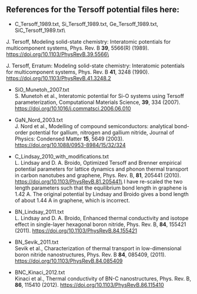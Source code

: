 ## References for the Tersoff potential files here:

* C_Tersoff_1989.txt, Si_Tersoff_1989.txt, Ge_Tersoff_1989.txt, SiC_Tersoff_1989.txt\ 

J. Tersoff,
Modeling solid-state chemistry: Interatomic potentials for multicomponent systems, 
Phys. Rev. B **39**, 5566(R) (1989). 
https://doi.org/10.1103/PhysRevB.39.5566\

J. Tersoff,
Erratum: Modeling solid-state chemistry: Interatomic potentials for multicomponent systems,
Phys. Rev. B **41**, 3248 (1990). 
https://doi.org/10.1103/PhysRevB.41.3248.2

* SiO_Munetoh_2007.txt\
S. Munetoh et al., Interatomic potential for Si-O systems using Tersoff parameterization,
Computational Materials Science, **39**, 334 (2007). 
https://doi.org/10.1016/j.commatsci.2006.06.010

* GaN_Nord_2003.txt\
J. Nord et al.,
Modelling of compound semiconductors: analytical bond-order potential for gallium, nitrogen and gallium nitride,
Journal of Physics: Condensed Matter **15**, 5649 (2003).
https://doi.org/10.1088/0953-8984/15/32/324

* C_Lindsay_2010_with_modifications.txt\
L. Lindsay and D. A. Broido,
Optimized Tersoff and Brenner empirical potential parameters for lattice dynamics and phonon thermal transport in carbon nanotubes and graphene,
Phys. Rev. B, **81**, 205441 (2010).
https://doi.org/10.1103/PhysRevB.81.205441\
I have re-scaled the two length parameters such that the equilibrium bond length in graphene is 1.42 A. The original potential by Lindsay and Broido gives a bond length of about 1.44 A in graphene, which is incorrect.

* BN_Lindsay_2011.txt\
L. Lindsay and D. A. Broido,
Enhanced thermal conductivity and isotope effect in single-layer hexagonal boron nitride,
Phys. Rev. B, **84**, 155421 (2011).
https://doi.org/10.1103/PhysRevB.84.155421

* BN_Sevik_2011.txt\
Sevik et al., 
Characterization of thermal transport in low-dimensional boron nitride nanostructures,
Phys. Rev. B **84**, 085409, (2011).
https://doi.org/10.1103/PhysRevB.84.085409

* BNC_Kinaci_2012.txt\
Kinaci et al., 
Thermal conductivity of BN-C nanostructures,
Phys. Rev. B, **86**, 115410 (2012). 
https://doi.org/10.1103/PhysRevB.86.115410



